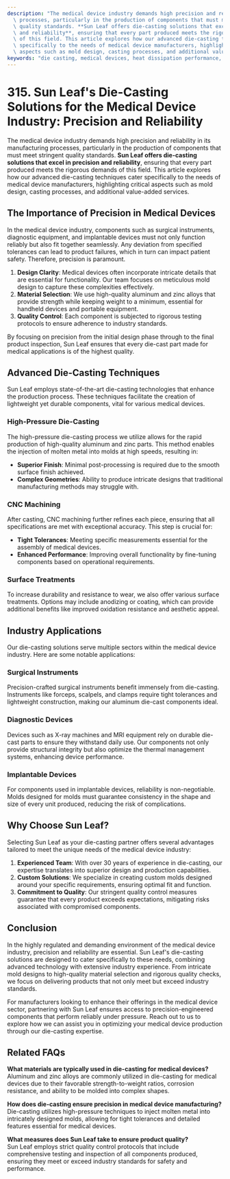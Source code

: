 ```yaml
---
description: "The medical device industry demands high precision and reliability in its manufacturing\
  \ processes, particularly in the production of components that must meet stringent\
  \ quality standards. **Sun Leaf offers die-casting solutions that excel in precision\
  \ and reliability**, ensuring that every part produced meets the rigorous demands\
  \ of this field. This article explores how our advanced die-casting techniques cater\
  \ specifically to the needs of medical device manufacturers, highlighting critical\
  \ aspects such as mold design, casting processes, and additional value-added services."
keywords: "die casting, medical devices, heat dissipation performance, heat sink"
---
```

# 315. Sun Leaf's Die-Casting Solutions for the Medical Device Industry: Precision and Reliability

The medical device industry demands high precision and reliability in its manufacturing processes, particularly in the production of components that must meet stringent quality standards. **Sun Leaf offers die-casting solutions that excel in precision and reliability**, ensuring that every part produced meets the rigorous demands of this field. This article explores how our advanced die-casting techniques cater specifically to the needs of medical device manufacturers, highlighting critical aspects such as mold design, casting processes, and additional value-added services.

## The Importance of Precision in Medical Devices

In the medical device industry, components such as surgical instruments, diagnostic equipment, and implantable devices must not only function reliably but also fit together seamlessly. Any deviation from specified tolerances can lead to product failures, which in turn can impact patient safety. Therefore, precision is paramount. 

1. **Design Clarity**: Medical devices often incorporate intricate details that are essential for functionality. Our team focuses on meticulous mold design to capture these complexities effectively.
2. **Material Selection**: We use high-quality aluminum and zinc alloys that provide strength while keeping weight to a minimum, essential for handheld devices and portable equipment. 
3. **Quality Control**: Each component is subjected to rigorous testing protocols to ensure adherence to industry standards.

By focusing on precision from the initial design phase through to the final product inspection, Sun Leaf ensures that every die-cast part made for medical applications is of the highest quality.

## Advanced Die-Casting Techniques

Sun Leaf employs state-of-the-art die-casting technologies that enhance the production process. These techniques facilitate the creation of lightweight yet durable components, vital for various medical devices.

### High-Pressure Die-Casting

The high-pressure die-casting process we utilize allows for the rapid production of high-quality aluminum and zinc parts. This method enables the injection of molten metal into molds at high speeds, resulting in:

- **Superior Finish**: Minimal post-processing is required due to the smooth surface finish achieved.
- **Complex Geometries**: Ability to produce intricate designs that traditional manufacturing methods may struggle with.

### CNC Machining

After casting, CNC machining further refines each piece, ensuring that all specifications are met with exceptional accuracy. This step is crucial for:

- **Tight Tolerances**: Meeting specific measurements essential for the assembly of medical devices.
- **Enhanced Performance**: Improving overall functionality by fine-tuning components based on operational requirements.

### Surface Treatments

To increase durability and resistance to wear, we also offer various surface treatments. Options may include anodizing or coating, which can provide additional benefits like improved oxidation resistance and aesthetic appeal.

## Industry Applications

Our die-casting solutions serve multiple sectors within the medical device industry. Here are some notable applications:

### Surgical Instruments

Precision-crafted surgical instruments benefit immensely from die-casting. Instruments like forceps, scalpels, and clamps require tight tolerances and lightweight construction, making our aluminum die-cast components ideal.

### Diagnostic Devices

Devices such as X-ray machines and MRI equipment rely on durable die-cast parts to ensure they withstand daily use. Our components not only provide structural integrity but also optimize the thermal management systems, enhancing device performance.

### Implantable Devices

For components used in implantable devices, reliability is non-negotiable. Molds designed for molds must guarantee consistency in the shape and size of every unit produced, reducing the risk of complications.

## Why Choose Sun Leaf?

Selecting Sun Leaf as your die-casting partner offers several advantages tailored to meet the unique needs of the medical device industry:

1. **Experienced Team**: With over 30 years of experience in die-casting, our expertise translates into superior design and production capabilities.
2. **Custom Solutions**: We specialize in creating custom molds designed around your specific requirements, ensuring optimal fit and function.
3. **Commitment to Quality**: Our stringent quality control measures guarantee that every product exceeds expectations, mitigating risks associated with compromised components.

## Conclusion

In the highly regulated and demanding environment of the medical device industry, precision and reliability are essential. Sun Leaf's die-casting solutions are designed to cater specifically to these needs, combining advanced technology with extensive industry experience. From intricate mold designs to high-quality material selection and rigorous quality checks, we focus on delivering products that not only meet but exceed industry standards. 

For manufacturers looking to enhance their offerings in the medical device sector, partnering with Sun Leaf ensures access to precision-engineered components that perform reliably under pressure. Reach out to us to explore how we can assist you in optimizing your medical device production through our die-casting expertise.

## Related FAQs

**What materials are typically used in die-casting for medical devices?**  
Aluminum and zinc alloys are commonly utilized in die-casting for medical devices due to their favorable strength-to-weight ratios, corrosion resistance, and ability to be molded into complex shapes.

**How does die-casting ensure precision in medical device manufacturing?**  
Die-casting utilizes high-pressure techniques to inject molten metal into intricately designed molds, allowing for tight tolerances and detailed features essential for medical devices.

**What measures does Sun Leaf take to ensure product quality?**  
Sun Leaf employs strict quality control protocols that include comprehensive testing and inspection of all components produced, ensuring they meet or exceed industry standards for safety and performance.
